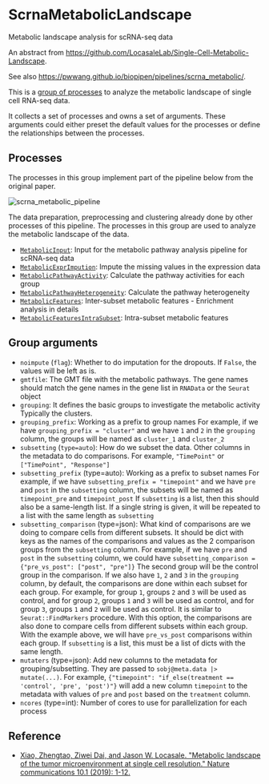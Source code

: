 # ScrnaMetabolicLandscape

Metabolic landscape analysis for scRNA-seq data

An abstract from <https://github.com/LocasaleLab/Single-Cell-Metabolic-Landscape>.

See also <https://pwwang.github.io/biopipen/pipelines/scrna_metabolic/>.

This is a [group of processes][1] to analyze the metabolic landscape of single cell RNA-seq data.

It collects a set of processes and owns a set of arguments. These arguments could either preset the default values for the processes or define the relationships between the processes.

## Processes

The processes in this group implement part of the pipeline below from the original paper.

![scrna_metabolic_pipeline](https://raw.githubusercontent.com/LocasaleLab/Single-Cell-Metabolic-Landscape/master/pipeline.png)

The data preparation, preprocessing and clustering already done by other processes of this pipeline. The processes in this group are used to analyze the metabolic landscape of the data.

- [`MetabolicInput`](./MetabolicInput.md): Input for the metabolic pathway analysis pipeline for scRNA-seq data
- [`MetabolicExprImpution`](./MetabolicExprImpution.md): Impute the missing values in the  expression data
- [`MetabolicPathwayActivity`](./MetabolicPathwayActivity.md): Calculate the pathway activities for each group
- [`MetabolicPathwayHeterogeneity`](./MetabolicPathwayHeterogeneity.md): Calculate the pathway heterogeneity
- [`MetabolicFeatures`](./MetabolicFeatures.md): Inter-subset metabolic features - Enrichment analysis in details
- [`MetabolicFeaturesIntraSubset`](./MetabolicFeaturesIntraSubset.md): Intra-subset metabolic features

## Group arguments

- `noimpute` (`flag`): Whether to do imputation for the dropouts.
    If `False`, the values will be left as is.
- `gmtfile`: The GMT file with the metabolic pathways. The gene names should
    match the gene names in the gene list in `RNAData` or the `Seurat` object
- `grouping`: It defines the basic groups to investigate the metabolic activity
    Typically the clusters.
- `grouping_prefix`: Working as a prefix to group names
    For example, if we have `grouping_prefix = "cluster"` and
    we have `1` and `2` in the `grouping` column, the groups
    will be named as `cluster_1` and `cluster_2`
- `subsetting` (`type=auto`): How do we subset the data. Other columns in the
    metadata to do comparisons. For example, `"TimePoint"` or
    `["TimePoint", "Response"]`
- `subsetting_prefix` (type=auto): Working as a prefix to subset names
    For example, if we have `subsetting_prefix = "timepoint"` and
    we have `pre` and `post` in the `subsetting` column, the subsets
    will be named as `timepoint_pre` and `timepoint_post`
    If `subsetting` is a list, then this should also be a same-length
    list. If a single string is given, it will be repeated to a list
    with the same length as `subsetting`
- `subsetting_comparison` (type=json): What kind of comparisons are we
    doing to compare cells from different subsets.
    It should be dict with keys as the names of the comparisons and
    values as the 2 comparison groups from the `subsetting` column.
    For example, if we have `pre` and `post` in the `subsetting` column,
    we could have
    `subsetting_comparison = {"pre_vs_post": ["post", "pre"]}`
    The second group will be the control group in the comparison.
    If we also have `1`, `2` and `3` in the `grouping` column,
    by default, the comparisons are done within each subset for
    each group. For example, for group `1`, groups `2` and `3`
    will be used as control, and for group `2`, groups `1` and `3`
    will be used as control, and for group `3`, groups `1` and `2`
    will be used as control. It is similar to `Seurat::FindMarkers`
    procedure. With this option, the comparisons are also done to
    compare cells from different subsets within each group. With the
    example above, we will have `pre_vs_post` comparisons within
    each group.
    If `subsetting` is a list, this must be a list of dicts with the
    same length.
- `mutaters` (type=json): Add new columns to the metadata for
    grouping/subsetting.
    They are passed to `sobj@meta.data |> mutate(...)`. For example,
    `{"timepoint": "if_else(treatment == 'control', 'pre', 'post')"}`
    will add a new column `timepoint` to the metadata with values of
    `pre` and `post` based on the `treatment` column.
- `ncores` (type=int): Number of cores to use for parallelization for
    each process

## Reference

- [Xiao, Zhengtao, Ziwei Dai, and Jason W. Locasale. "Metabolic landscape of the tumor microenvironment at single cell resolution." Nature communications 10.1 (2019): 1-12.][2]

[1]: https://pwwang.github.io/pipen/proc-group/
[2]: https://www.nature.com/articles/s41467-019-11738-0
